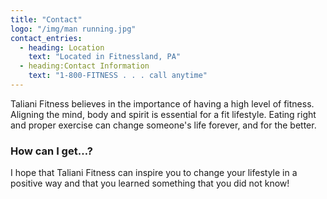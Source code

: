 ```yaml
---
title: "Contact"
logo: "/img/man running.jpg"
contact_entries:
  - heading: Location
    text: "Located in Fitnessland, PA"
  - heading:Contact Information
    text: "1-800-FITNESS . . . call anytime"
---
```


Taliani Fitness believes in the importance of having a high level of fitness. Aligning the mind, body and spirit is essential for a fit lifestyle. Eating right and proper exercise can change someone's life forever, and for the better.

<h3 class="f4 b lh-title mb2">How can I get…?</h3>

I hope that Taliani Fitness can inspire you to change your lifestyle in a positive way and that you learned something that you did not know!
